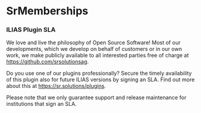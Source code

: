 SrMemberships
====================




### ILIAS Plugin SLA

We love and live the philosophy of Open Source Software! Most of our developments, which we develop on behalf of
customers or in our own work, we make publicly available to all interested parties free of charge
at https://github.com/srsolutionsag.

Do you use one of our plugins professionally? Secure the timely availability of this plugin also for future ILIAS
versions by signing an SLA. Find out more about this at https://sr.solutions/plugins.

Please note that we only guarantee support and release maintenance for institutions that sign an SLA.
